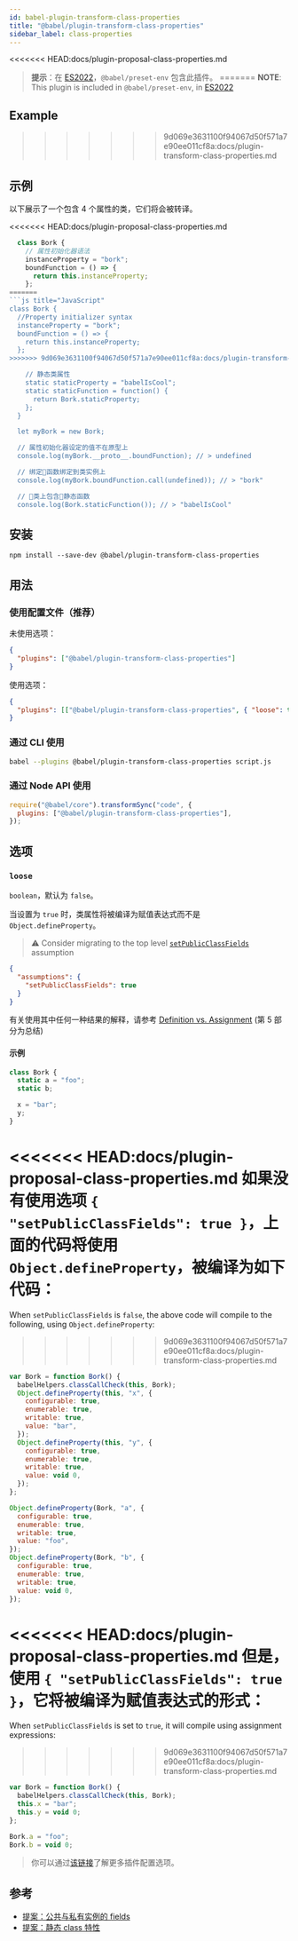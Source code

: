 ```yaml
---
id: babel-plugin-transform-class-properties
title: "@babel/plugin-transform-class-properties"
sidebar_label: class-properties
---
```


<<<<<<< HEAD:docs/plugin-proposal-class-properties.md
> **提示**：在 [ES2022](https://github.com/tc39/proposals/blob/master/finished-proposals.md)，`@babel/preset-env` 包含此插件。
=======
> **NOTE**: This plugin is included in `@babel/preset-env`, in [ES2022](https://github.com/tc39/proposals/blob/master/finished-proposals.md)

## Example
>>>>>>> 9d069e3631100f94067d50f571a7e90ee011cf8a:docs/plugin-transform-class-properties.md

## 示例

以下展示了一个包含 4 个属性的类，它们将会被转译。

<<<<<<< HEAD:docs/plugin-proposal-class-properties.md
```js
  class Bork {
    // 属性初始化器语法
    instanceProperty = "bork";
    boundFunction = () => {
      return this.instanceProperty;
    };
=======
```js title="JavaScript"
class Bork {
  //Property initializer syntax
  instanceProperty = "bork";
  boundFunction = () => {
    return this.instanceProperty;
  };
>>>>>>> 9d069e3631100f94067d50f571a7e90ee011cf8a:docs/plugin-transform-class-properties.md

    // 静态类属性
    static staticProperty = "babelIsCool";
    static staticFunction = function() {
      return Bork.staticProperty;
    };
  }

  let myBork = new Bork;

  // 属性初始化器设定的值不在原型上
  console.log(myBork.__proto__.boundFunction); // > undefined

  // 绑定函数绑定到类实例上
  console.log(myBork.boundFunction.call(undefined)); // > "bork"

  // 类上包含静态函数
  console.log(Bork.staticFunction()); // > "babelIsCool"
```

## 安装

```shell npm2yarn
npm install --save-dev @babel/plugin-transform-class-properties
```

## 用法

### 使用配置文件（推荐）

未使用选项：

```json title="babel.config.json"
{
  "plugins": ["@babel/plugin-transform-class-properties"]
}
```

使用选项：

```json title="babel.config.json"
{
  "plugins": [["@babel/plugin-transform-class-properties", { "loose": true }]]
}
```

### 通过 CLI 使用

```sh title="Shell"
babel --plugins @babel/plugin-transform-class-properties script.js
```

### 通过 Node API 使用

```js title="JavaScript"
require("@babel/core").transformSync("code", {
  plugins: ["@babel/plugin-transform-class-properties"],
});
```

## 选项

### `loose`

`boolean`，默认为 `false`。

当设置为 `true` 时，类属性将被编译为赋值表达式而不是 `Object.defineProperty`。

> ⚠️ Consider migrating to the top level [`setPublicClassFields`](assumptions.md#setpublicclassfields) assumption

```json title="babel.config.json"
{
  "assumptions": {
    "setPublicClassFields": true
  }
}
```

有关使用其中任何一种结果的解释，请参考 [Definition vs. Assignment](http://2ality.com/2012/08/property-definition-assignment.html) (第 5 部分为总结)

#### 示例

```js title="JavaScript"
class Bork {
  static a = "foo";
  static b;

  x = "bar";
  y;
}
```

<<<<<<< HEAD:docs/plugin-proposal-class-properties.md
如果没有使用选项 `{ "setPublicClassFields": true }`，上面的代码将使用 `Object.defineProperty`，被编译为如下代码：
=======
When `setPublicClassFields` is `false`, the above code will compile to the following, using `Object.defineProperty`:
>>>>>>> 9d069e3631100f94067d50f571a7e90ee011cf8a:docs/plugin-transform-class-properties.md

```js title="JavaScript"
var Bork = function Bork() {
  babelHelpers.classCallCheck(this, Bork);
  Object.defineProperty(this, "x", {
    configurable: true,
    enumerable: true,
    writable: true,
    value: "bar",
  });
  Object.defineProperty(this, "y", {
    configurable: true,
    enumerable: true,
    writable: true,
    value: void 0,
  });
};

Object.defineProperty(Bork, "a", {
  configurable: true,
  enumerable: true,
  writable: true,
  value: "foo",
});
Object.defineProperty(Bork, "b", {
  configurable: true,
  enumerable: true,
  writable: true,
  value: void 0,
});
```

<<<<<<< HEAD:docs/plugin-proposal-class-properties.md
但是，使用 `{ "setPublicClassFields": true }`，它将被编译为赋值表达式的形式：
=======
When `setPublicClassFields` is set to `true`, it will compile using assignment expressions:
>>>>>>> 9d069e3631100f94067d50f571a7e90ee011cf8a:docs/plugin-transform-class-properties.md

```js title="JavaScript"
var Bork = function Bork() {
  babelHelpers.classCallCheck(this, Bork);
  this.x = "bar";
  this.y = void 0;
};

Bork.a = "foo";
Bork.b = void 0;
```

> 你可以通过[该链接](https://babeljs.io/docs/en/plugins#plugin-options)了解更多插件配置选项。

## 参考

* [提案：公共与私有实例的 fields](https://github.com/tc39/proposal-class-fields)
* [提案：静态 class 特性](https://github.com/tc39/proposal-static-class-features)
